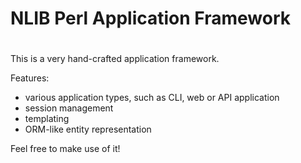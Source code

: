 #
# NLIB Perl Application Framework
#

This is a very hand-crafted application framework.

Features:

- various application types, such as CLI, web or API application
- session management
- templating
- ORM-like entity representation

Feel free to make use of it!